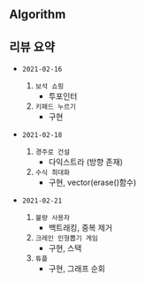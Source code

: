 ## Algorithm

## 리뷰 요약

- `2021-02-16`
  1. `보석 쇼핑`
      - 투포인터
  2. `키패드 누르기`
     - 구현

- `2021-02-18`
  1. `경주로 건설`
      - 다익스트라 (방향 존재)
  2. `수식 최대화`
      - 구현, vector(erase()함수)

- `2021-02-21`
  1. `불량 사용자`
     - 백트래킹, 중복 제거
  2. `크레인 인형뽑기 게임`
     - 구현, 스택
  3. `튜플`
     - 구현, 그래프 순회
